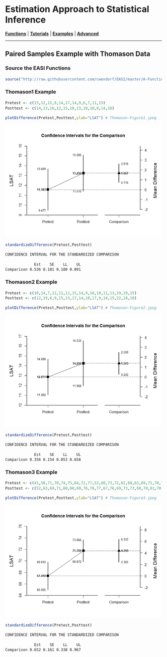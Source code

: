 # Estimation Approach to Statistical Inference

[**Functions**](../../A-Functions) | 
[**Tutorials**](../../B-Tutorials) | 
[**Examples**](../../C-Examples) | 
[**Advanced**](../../D-Advanced)

---

## Paired Samples Example with Thomason Data

### Source the EASI Functions

```r
source("http://raw.githubusercontent.com/cwendorf/EASI/master/A-Functions/EASI-Functions.R")
```

### Thomason1 Example

```r
Pretest <- c(13,12,12,9,14,17,14,9,6,7,11,15)
Posttest <- c(14,13,16,12,15,18,13,10,10,8,14,16)
```
```r
plotDifference(Pretest,Posttest,ylab="LSAT") # Thomason-Figure1.jpeg
```
<kbd><img src="Thomason-Figure1.jpeg"></kbd>
```r
standardizeDifference(Pretest,Posttest)
```
```
CONFIDENCE INTERVAL FOR THE STANDARDIZED COMPARISON

             Est    SE    LL    UL
Comparison 0.536 0.181 0.180 0.891
```

### Thomason2 Example

```r
Pretest <- c(10,14,7,12,11,11,15,14,9,16,10,11,13,19,19,15)
Posttest <- c(12,19,6,9,15,13,17,14,10,17,9,14,15,22,18,18)
```
```r
plotDifference(Pretest,Posttest,ylab="LSAT") # Thomason-Figure2.jpeg
```
<kbd><img src="Thomason-Figure2.jpeg"></kbd>
```r
standardizeDifference(Pretest,Posttest)
```
```
CONFIDENCE INTERVAL FOR THE STANDARDIZED COMPARISON

             Est    SE    LL    UL
Comparison 0.356 0.154 0.053 0.658
```

### Thomason3 Example

```r
Pretest <- c(41,50,71,70,74,75,64,72,77,53,60,73,72,62,68,63,69,71,70,70,75,71,76,64,70,65,75,66,70,70,64,72,63,68,64,61,63,76,71)
Posttest <- c(52,63,69,71,80,80,69,76,78,77,67,76,69,73,73,68,70,81,70,76,77,75,69,77,70,76,65,64,72,71,63,78,71,77,67,66,73,75,75)
```
```r
plotDifference(Pretest,Posttest,ylab="LSAT") # Thomason-Figure3.jpeg
```
<kbd><img src="Thomason-Figure3.jpeg"></kbd>
```r
standardizeDifference(Pretest,Posttest)
```
```
CONFIDENCE INTERVAL FOR THE STANDARDIZED COMPARISON

             Est    SE    LL    UL
Comparison 0.652 0.161 0.338 0.967
```
